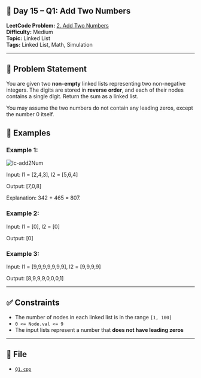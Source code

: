 ## 🧩 **Day 15 – Q1: Add Two Numbers**

**LeetCode Problem:** [2. Add Two Numbers](https://leetcode.com/problems/add-two-numbers)  
**Difficulty:** Medium  
**Topic:** Linked List  
**Tags:** Linked List, Math, Simulation

---

## 📄 Problem Statement

You are given two **non-empty** linked lists representing two non-negative integers. The digits are stored in **reverse order**, and each of their nodes contains a single digit.
Return the sum as a linked list.

You may assume the two numbers do not contain any leading zeros, except the number 0 itself.

## 🧠 Examples

### Example 1:

![lc-add2Num](https://assets.leetcode.com/uploads/2020/10/02/addtwonumber1.jpg)

Input: l1 = [2,4,3], l2 = [5,6,4]

Output: [7,0,8]

Explanation: 342 + 465 = 807.

### Example 2:

Input: l1 = [0], l2 = [0]

Output: [0]

### Example 3:

Input: l1 = [9,9,9,9,9,9,9], l2 = [9,9,9,9]

Output: [8,9,9,9,0,0,0,1]

---

## ✅ Constraints

- The number of nodes in each linked list is in the range `[1, 100]`
- `0 <= Node.val <= 9`
- The input lists represent a number that **does not have leading zeros**

---

## 📁 File

- [`Q1.cpp`](./Q1.cpp)
